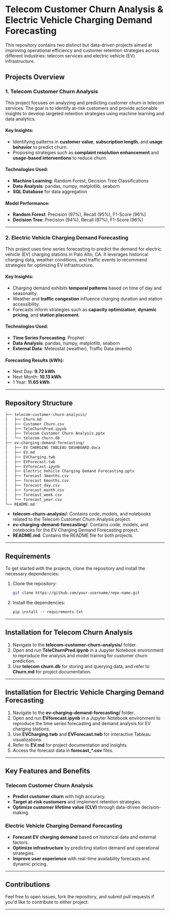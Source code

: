 # **Telecom Customer Churn Analysis & Electric Vehicle Charging Demand Forecasting**

This repository contains two distinct but data-driven projects aimed at improving operational efficiency and customer retention strategies across different industries: telecom services and electric vehicle (EV) infrastructure.

## **Projects Overview**

### **1. Telecom Customer Churn Analysis**

This project focuses on analyzing and predicting customer churn in telecom services. The goal is to identify at-risk customers and provide actionable insights to develop targeted retention strategies using machine learning and data analytics.

#### **Key Insights:**
- Identifying patterns in **customer value**, **subscription length**, and **usage behavior** to predict churn.
- Proposing strategies such as **complaint resolution enhancement** and **usage-based interventions** to reduce churn.

#### **Technologies Used:**
- **Machine Learning**: Random Forest, Decision Tree Classifications
- **Data Analysis**: pandas, numpy, matplotlib, seaborn
- **SQL Database** for data aggregation

#### **Model Performance:**
- **Random Forest**: Precision (97%), Recall (95%), F1-Score (96%)
- **Decision Tree**: Precision (94%), Recall (97%), F1-Score (96%)

---

### **2. Electric Vehicle Charging Demand Forecasting**

This project uses time series forecasting to predict the demand for electric vehicle (EV) charging stations in Palo Alto, CA. It leverages historical charging data, weather conditions, and traffic events to recommend strategies for optimizing EV infrastructure.

#### **Key Insights:**
- Charging demand exhibits **temporal patterns** based on time of day and seasonality.
- Weather and **traffic congestion** influence charging duration and station accessibility.
- Forecasts inform strategies such as **capacity optimization**, **dynamic pricing**, and **station placement**.

#### **Technologies Used:**
- **Time Series Forecasting**: Prophet
- **Data Analysis**: pandas, numpy, matplotlib, seaborn
- **External Data**: Meteostat (weather), Traffic Data (events)

#### **Forecasting Results (kWh):**
- Next Day: **9.72 kWh**
- Next Month: **10.13 kWh**
- 1 Year: **11.65 kWh**

---

## **Repository Structure**

```bash
├── telecom-customer-churn-analysis/
│   ├── Churn.md
│   ├── Customer Churn.csv
│   ├── TeleChurnPred.ipynb
│   ├── Telecom Customer Churn Analysis.pptx
│   └── telecom churn.db
├── ev-charging-demand-forecasting/
│   ├── EV CHARGING TABLEAU DASHBOARD.docx
│   ├── EV.md
│   ├── EVCharging.twb
│   ├── EVForecast.twb
│   ├── EVforecast.ipynb
│   ├── Electric Vehicle Charging Demand Forecasting.pptx
│   ├── forecast 3months.csv
│   ├── forecast 6months.csv
│   ├── forecast_day.csv
│   ├── forecast_month.csv
│   ├── forecast_week.csv
│   └── forecast_year.csv
└── README.md
```

- **telecom-churn-analysis/**: Contains code, models, and notebooks related to the Telecom Customer Churn Analysis project.
- **ev-charging-demand-forecasting/**: Contains code, models, and notebooks for the EV Charging Demand Forecasting project.
- **README.md**: Contains the README file for both projects.

---

## **Requirements**

To get started with the projects, clone the repository and install the necessary dependencies:

1. Clone the repository:
   ```bash
   git clone https://github.com/your-username/repo-name.git
   ```

2. Install the dependencies:
   ```bash
   pip install -r requirements.txt
   ```

---

## **Installation for Telecom Churn Analysis**

1. Navigate to the **telecom-customer-churn-analysis/** folder.
2. Open and run **TeleChurnPred.ipynb** in a Jupyter Notebook environment to reproduce the analysis and model training for customer churn prediction.
3. Use **telecom churn.db** for storing and querying data, and refer to **Churn.md** for project documentation.

---

## **Installation for Electric Vehicle Charging Demand Forecasting**

1. Navigate to the **ev-charging-demand-forecasting/** folder.
2. Open and run **EVforecast.ipynb** in a Jupyter Notebook environment to reproduce the time series forecasting and demand analysis for EV charging stations.
3. Use **EVCharging.twb** and **EVForecast.twb** for interactive Tableau visualizations.
4. Refer to **EV.md** for project documentation and insights.
5. Access the forecast data in **forecast_*.csv** files.

---

## **Key Features and Benefits**

### **Telecom Customer Churn Analysis**
- **Predict customer churn** with high accuracy.
- **Target at-risk customers** and implement retention strategies.
- **Optimize customer lifetime value (CLV)** through data-driven decision-making.

### **Electric Vehicle Charging Demand Forecasting**
- **Forecast EV charging demand** based on historical data and external factors.
- **Optimize infrastructure** by predicting station demand and operational strategies.
- **Improve user experience** with real-time availability forecasts and dynamic pricing.

---

## **Contributions**

Feel free to open issues, fork the repository, and submit pull requests if you'd like to contribute to either project. 

---
